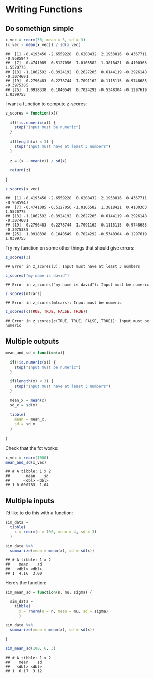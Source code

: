 Writing Functions
================

## Do somethign simple

``` r
x_vec = rnorm(30, mean = 5, sd = 3)
(x_vec - mean(x_vec)) / sd(x_vec)
```

    ##  [1] -0.4193450 -2.6559228  0.6208432  2.1953816  0.4367711 -0.9685947
    ##  [7] -0.4741085 -0.5127056 -1.0105582  1.3818421  0.4100363  1.5520775
    ## [13] -1.1862592 -0.3924192  0.2627205  0.6144119 -0.2926148 -0.3074601
    ## [19] -0.2796483 -0.2278744 -1.7091162  0.1115115  0.9748685 -0.3975385
    ## [25]  1.0918338  0.1040549  0.7024292 -0.5348304 -0.1297619  1.0399755

I want a function to compute z-scores:

``` r
z_scores = function(x){
  
  if(!is.numeric(x)) {
    stop("Input must be numeric")
  }
  
  if(length(x) < 3) {
    stop("Input must have at least 3 numbers")
  }
  
  z = (x - mean(x)) / sd(x)
  
  return(z)
  
}

z_scores(x_vec)
```

    ##  [1] -0.4193450 -2.6559228  0.6208432  2.1953816  0.4367711 -0.9685947
    ##  [7] -0.4741085 -0.5127056 -1.0105582  1.3818421  0.4100363  1.5520775
    ## [13] -1.1862592 -0.3924192  0.2627205  0.6144119 -0.2926148 -0.3074601
    ## [19] -0.2796483 -0.2278744 -1.7091162  0.1115115  0.9748685 -0.3975385
    ## [25]  1.0918338  0.1040549  0.7024292 -0.5348304 -0.1297619  1.0399755

Try my function on some other things that should give errors:

``` r
z_scores(3)
```

    ## Error in z_scores(3): Input must have at least 3 numbers

``` r
z_scores("my name is david")
```

    ## Error in z_scores("my name is david"): Input must be numeric

``` r
z_scores(mtcars)
```

    ## Error in z_scores(mtcars): Input must be numeric

``` r
z_scores(c(TRUE, TRUE, FALSE, TRUE))
```

    ## Error in z_scores(c(TRUE, TRUE, FALSE, TRUE)): Input must be numeric

## Multiple outputs

``` r
mean_and_sd = function(x){
  
  if(!is.numeric(x)) {
    stop("Input must be numeric")
  }
  
  if(length(x) < 3) {
    stop("Input must have at least 3 numbers")
  }
  
  mean_x = mean(x)
  sd_x = sd(x)
  
  tibble(
    mean = mean_x,
    sd = sd_x
  )
  
}
```

Check that the fct works:

``` r
x_vec = rnorm(1000)
mean_and_sd(x_vec)
```

    ## # A tibble: 1 x 2
    ##       mean    sd
    ##      <dbl> <dbl>
    ## 1 0.000783  1.04

## Multiple inputs

I’d like to do this with a function:

``` r
sim_data = 
  tibble(
    x = rnorm(n = 100, mean = 4, sd = 3)
  )

sim_data %>% 
  summarize(mean = mean(x), sd = sd(x))
```

    ## # A tibble: 1 x 2
    ##    mean    sd
    ##   <dbl> <dbl>
    ## 1  4.16  3.00

Here’s the function:

``` r
sim_mean_sd = function(n, mu, sigma) {
  
  sim_data = 
    tibble(
      x = rnorm(n = n, mean = mu, sd = sigma)
      )

sim_data %>% 
  summarize(mean = mean(x), sd = sd(x))
  
}

sim_mean_sd(100, 6, 3)
```

    ## # A tibble: 1 x 2
    ##    mean    sd
    ##   <dbl> <dbl>
    ## 1  6.17  3.12
